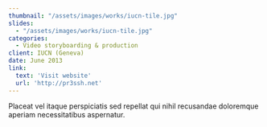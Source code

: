 ```yaml
---
thumbnail: "/assets/images/works/iucn-tile.jpg"
slides:
  - "/assets/images/works/iucn-tile.jpg"
categories:
  - Video storyboarding & production
client: IUCN (Geneva)
date: June 2013
link:
  text: 'Visit website'
  url: 'http://pr3ssh.net'
---
```


Placeat vel itaque perspiciatis sed repellat qui nihil recusandae doloremque aperiam necessitatibus aspernatur.
